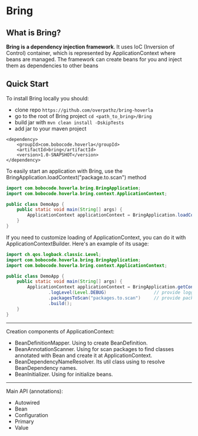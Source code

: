 # Bring

## What is Bring?


**Bring is a dependency injection framework**.
It uses IoC (Inversion of Control) container, which is represented by ApplicationContext where beans are managed. The framework can create beans for you and inject them as dependencies to other beans

## Quick Start


To install Bring locally you should:

* clone repo ```https://github.com/overpathz/bring-hoverla```
* go to the root of Bring project ```cd <path_to_bring>/Bring```
* build jar with ```mvn clean install -DskipTests```
* add jar to your maven project

```
<dependency>
    <groupId>com.bobocode.hoverla</groupId>
    <artifactId>bring</artifactId>
    <version>1.0-SNAPSHOT</version> 
</dependency>
```
To easily start an application with Bring, use the BringApplication.loadContext("package.to.scan") method

```java
import com.bobocode.hoverla.bring.BringApplication;
import com.bobocode.hoverla.bring.context.ApplicationContext;

public class DemoApp {
    public static void main(String[] args) {
        ApplicationContext applicationContext = BringApplication.loadContext("packages.to.scan"); // provide packages to be scanned for beans 
    }
}
```

If you need to customize loading of ApplicationContext, you can do it with ApplicationContextBuilder. Here's an example of its usage:

```java
import ch.qos.logback.classic.Level;
import com.bobocode.hoverla.bring.BringApplication;
import com.bobocode.hoverla.bring.context.ApplicationContext;

public class DemoApp {
    public static void main(String[] args) {
        ApplicationContext applicationContext = BringApplication.getContextBuilder()
                .logLevel(Level.DEBUG)                  // provide logging level
                .packagesToScan("packages.to.scan")     // provide packages to be scanned for beans
                .build();
    }
}
```

---
Creation components of ApplicationContext:

* BeanDefinitionMapper. Using to create BeanDefinition.
* BeanAnnotationScanner. Using for scan packages to find classes annotated with Bean and create it at ApplicationContext.
* BeanDependencyNameResolver. Its util class using to resolve BeanDependency names.
* BeanInitializer. Using for initialize beans.
---
Main API (annotations):
* Autowired
* Bean
* Configuration
* Primary
* Value
